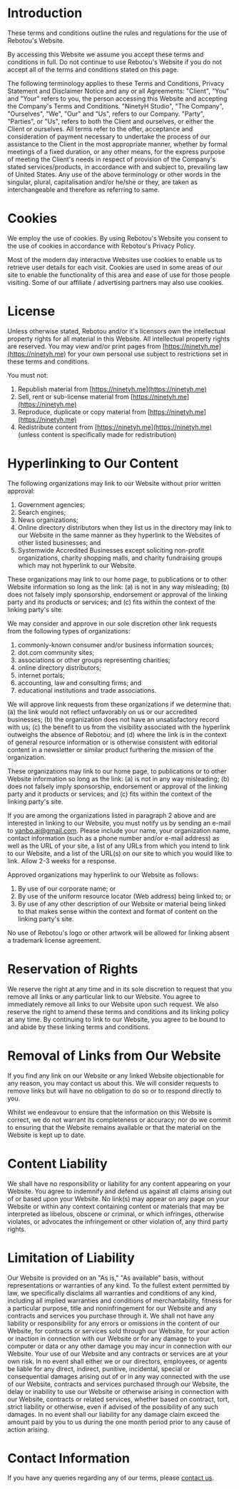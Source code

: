 # Introduction

These terms and conditions outline the rules and regulations for the use of Rebotou's Website.

By accessing this Website we assume you accept these terms and conditions in full. Do not continue to use Rebotou's Website if you do not accept all of the terms and conditions stated on this page.

The following terminology applies to these Terms and Conditions, Privacy Statement and Disclaimer Notice and any or all Agreements: "Client", "You" and "Your" refers to you, the person accessing this Website and accepting the Company's Terms and Conditions. "NinetyH Studio", "The Company", "Ourselves", "We", "Our" and "Us", refers to our Company. "Party", "Parties", or "Us", refers to both the Client and ourselves, or either the Client or ourselves. All terms refer to the offer, acceptance and consideration of payment necessary to undertake the process of our assistance to the Client in the most appropriate manner, whether by formal meetings of a fixed duration, or any other means, for the express purpose of meeting the Client's needs in respect of provision of the Company's stated services/products, in accordance with and subject to, prevailing law of United States. Any use of the above terminology or other words in the singular, plural, capitalisation and/or he/she or they, are taken as interchangeable and therefore as referring to same.

# Cookies

We employ the use of cookies. By using Rebotou's Website you consent to the use of cookies in accordance with Rebotou's Privacy Policy.

Most of the modern day interactive Websites use cookies to enable us to retrieve user details for each visit. Cookies are used in some areas of our site to enable the functionality of this area and ease of use for those people visiting. Some of our affiliate / advertising partners may also use cookies.

# License

Unless otherwise stated, Rebotou and/or it's licensors own the intellectual property rights for all material in this Website. All intellectual property rights are reserved. You may view and/or print pages from [https://ninetyh.me](https://ninetyh.me) for your own personal use subject to restrictions set in these terms and conditions.

You must not:

1. Republish material from [https://ninetyh.me](https://ninetyh.me)
2. Sell, rent or sub-license material from [https://ninetyh.me](https://ninetyh.me)
3. Reproduce, duplicate or copy material from [https://ninetyh.me](https://ninetyh.me)
4. Redistribute content from [https://ninetyh.me](https://ninetyh.me) (unless content is specifically made for redistribution)

# Hyperlinking to Our Content

The following organizations may link to our Website without prior written approval:

1. Government agencies;
2. Search engines;
3. News organizations;
4. Online directory distributors when they list us in the directory may link to our Website in the same manner as they hyperlink to the Websites of other listed businesses; and
5. Systemwide Accredited Businesses except soliciting non-profit organizations, charity shopping malls, and charity fundraising groups which may not hyperlink to our Website.

These organizations may link to our home page, to publications or to other Website information so long as the link: (a) is not in any way misleading; (b) does not falsely imply sponsorship, endorsement or approval of the linking party and its products or services; and (c) fits within the context of the linking party's site.

We may consider and approve in our sole discretion other link requests from the following types of organizations:

1. commonly-known consumer and/or business information sources;
2. dot.com community sites;
3. associations or other groups representing charities;
4. online directory distributors;
5. internet portals;
6. accounting, law and consulting firms; and
7. educational institutions and trade associations.

We will approve link requests from these organizations if we determine that: (a) the link would not reflect unfavorably on us or our accredited businesses; (b) the organization does not have an unsatisfactory record with us; (c) the benefit to us from the visibility associated with the hyperlink outweighs the absence of Rebotou; and (d) where the link is in the context of general resource information or is otherwise consistent with editorial content in a newsletter or similar product furthering the mission of the organization.

These organizations may link to our home page, to publications or to other Website information so long as the link: (a) is not in any way misleading; (b) does not falsely imply sponsorship, endorsement or approval of the linking party and it products or services; and (c) fits within the context of the linking party's site.

If you are among the organizations listed in paragraph 2 above and are interested in linking to our Website, you must notify us by sending an e-mail to [yanbo.ai@gmail.com](mailto:yanbo.ai@gmail.com). Please include your name, your organization name, contact information (such as a phone number and/or e-mail address) as well as the URL of your site, a list of any URLs from which you intend to link to our Website, and a list of the URL(s) on our site to which you would like to link. Allow 2-3 weeks for a response.

Approved organizations may hyperlink to our Website as follows:

1. By use of our corporate name; or
2. By use of the uniform resource locator (Web address) being linked to; or
3. By use of any other description of our Website or material being linked to that makes sense within the context and format of content on the linking party's site.

No use of Rebotou's logo or other artwork will be allowed for linking absent a trademark license agreement.

# Reservation of Rights

We reserve the right at any time and in its sole discretion to request that you remove all links or any particular link to our Website. You agree to immediately remove all links to our Website upon such request. We also reserve the right to amend these terms and conditions and its linking policy at any time. By continuing to link to our Website, you agree to be bound to and abide by these linking terms and conditions.

# Removal of Links from Our Website

If you find any link on our Website or any linked Website objectionable for any reason, you may contact us about this. We will consider requests to remove links but will have no obligation to do so or to respond directly to you.

Whilst we endeavour to ensure that the information on this Website is correct, we do not warrant its completeness or accuracy; nor do we commit to ensuring that the Website remains available or that the material on the Website is kept up to date.

# Content Liability

We shall have no responsibility or liability for any content appearing on your Website. You agree to indemnify and defend us against all claims arising out of or based upon your Website. No link(s) may appear on any page on your Website or within any context containing content or materials that may be interpreted as libelous, obscene or criminal, or which infringes, otherwise violates, or advocates the infringement or other violation of, any third party rights.

# Limitation of Liability

Our Website is provided on an "As is," "As available" basis, without representations or warranties of any kind. To the fullest extent permitted by law, we specifically disclaims all warranties and conditions of any kind, including all implied warranties and conditions of merchantability, fitness for a particular purpose, title and noninfringement for our Website and any contracts and services you purchase through it. We shall not have any liability or responsibility for any errors or omissions in the content of our Website, for contracts or services sold through our Website, for your action or inaction in connection with our Website or for any damage to your computer or data or any other damage you may incur in connection with our Website. Your use of our Website and any contracts or services are at your own risk. In no event shall either we or our directors, employees, or agents be liable for any direct, indirect, punitive, incidental, special or consequential damages arising out of or in any way connected with the use of our Website, contracts and services purchased through our Website, the delay or inability to use our Website or otherwise arising in connection with our Website, contracts or related services, whether based on contract, tort, strict liability or otherwise, even if advised of the possibility of any such damages. In no event shall our liability for any damage claim exceed the amount paid by you to us during the one month period prior to any cause of action arising.

# Contact Information

If you have any queries regarding any of our terms, please [contact us](<(mailto:yanbo.ai@gmail.com)>).
